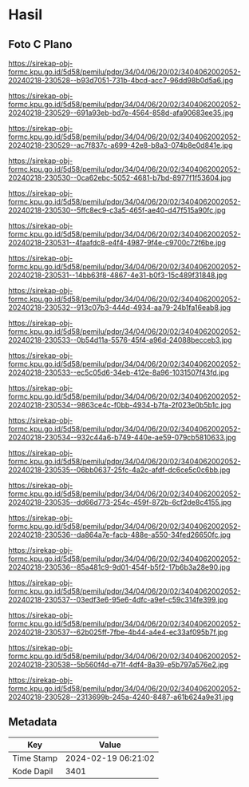 # Hasil

## Foto C Plano

https://sirekap-obj-formc.kpu.go.id/5d58/pemilu/pdpr/34/04/06/20/02/3404062002052-20240218-230528--b93d7051-731b-4bcd-acc7-96dd98b0d5a6.jpg

https://sirekap-obj-formc.kpu.go.id/5d58/pemilu/pdpr/34/04/06/20/02/3404062002052-20240218-230529--691a93eb-bd7e-4564-858d-afa90683ee35.jpg

https://sirekap-obj-formc.kpu.go.id/5d58/pemilu/pdpr/34/04/06/20/02/3404062002052-20240218-230529--ac7f837c-a699-42e8-b8a3-074b8e0d841e.jpg

https://sirekap-obj-formc.kpu.go.id/5d58/pemilu/pdpr/34/04/06/20/02/3404062002052-20240218-230530--0ca62ebc-5052-4681-b7bd-8977f1f53604.jpg

https://sirekap-obj-formc.kpu.go.id/5d58/pemilu/pdpr/34/04/06/20/02/3404062002052-20240218-230530--5ffc8ec9-c3a5-465f-ae40-d47f515a90fc.jpg

https://sirekap-obj-formc.kpu.go.id/5d58/pemilu/pdpr/34/04/06/20/02/3404062002052-20240218-230531--4faafdc8-e4f4-4987-9f4e-c9700c72f6be.jpg

https://sirekap-obj-formc.kpu.go.id/5d58/pemilu/pdpr/34/04/06/20/02/3404062002052-20240218-230531--14bb63f8-4867-4e31-b0f3-15c489f31848.jpg

https://sirekap-obj-formc.kpu.go.id/5d58/pemilu/pdpr/34/04/06/20/02/3404062002052-20240218-230532--913c07b3-444d-4934-aa79-24b1fa16eab8.jpg

https://sirekap-obj-formc.kpu.go.id/5d58/pemilu/pdpr/34/04/06/20/02/3404062002052-20240218-230533--0b54d11a-5576-45f4-a96d-24088becceb3.jpg

https://sirekap-obj-formc.kpu.go.id/5d58/pemilu/pdpr/34/04/06/20/02/3404062002052-20240218-230533--ec5c05d6-34eb-412e-8a96-1031507f43fd.jpg

https://sirekap-obj-formc.kpu.go.id/5d58/pemilu/pdpr/34/04/06/20/02/3404062002052-20240218-230534--9863ce4c-f0bb-4934-b7fa-2f023e0b5b1c.jpg

https://sirekap-obj-formc.kpu.go.id/5d58/pemilu/pdpr/34/04/06/20/02/3404062002052-20240218-230534--932c44a6-b749-440e-ae59-079cb5810633.jpg

https://sirekap-obj-formc.kpu.go.id/5d58/pemilu/pdpr/34/04/06/20/02/3404062002052-20240218-230535--06bb0637-25fc-4a2c-afdf-dc6ce5c0c6bb.jpg

https://sirekap-obj-formc.kpu.go.id/5d58/pemilu/pdpr/34/04/06/20/02/3404062002052-20240218-230535--dd66d773-254c-459f-872b-6cf2de8c4155.jpg

https://sirekap-obj-formc.kpu.go.id/5d58/pemilu/pdpr/34/04/06/20/02/3404062002052-20240218-230536--da864a7e-facb-488e-a550-34fed26650fc.jpg

https://sirekap-obj-formc.kpu.go.id/5d58/pemilu/pdpr/34/04/06/20/02/3404062002052-20240218-230536--85a481c9-9d01-454f-b5f2-17b6b3a28e90.jpg

https://sirekap-obj-formc.kpu.go.id/5d58/pemilu/pdpr/34/04/06/20/02/3404062002052-20240218-230537--03edf3e6-95e6-4dfc-a9ef-c59c314fe399.jpg

https://sirekap-obj-formc.kpu.go.id/5d58/pemilu/pdpr/34/04/06/20/02/3404062002052-20240218-230537--62b025ff-7fbe-4b44-a4e4-ec33af095b7f.jpg

https://sirekap-obj-formc.kpu.go.id/5d58/pemilu/pdpr/34/04/06/20/02/3404062002052-20240218-230538--5b560f4d-e71f-4df4-8a39-e5b797a576e2.jpg

https://sirekap-obj-formc.kpu.go.id/5d58/pemilu/pdpr/34/04/06/20/02/3404062002052-20240218-230528--2313699b-245a-4240-8487-a61b624a9e31.jpg


## Metadata

| Key        | Value               |
| ---------- | ------------------- |
| Time Stamp | 2024-02-19 06:21:02 |
| Kode Dapil | 3401                |



